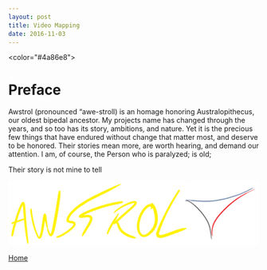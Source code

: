 ```yaml
---
layout: post
title: Video Mapping
date: 2016-11-03
---
```

<color="#4a86e8">
# Preface

Awstrol (pronounced “awe-stroll) is an homage honoring Australopithecus, our oldest bipedal ancestor. My projects name has changed through the years, and so too has its story, ambitions, and nature.
Yet it is the precious few things that have endured without change that matter most, and deserve to be honored. Their stories mean more, are worth hearing, and demand our attention. 
I am, of course, 
the Person who is paralyzed; is old; 


Their story is not mine to tell 

![](/assets/Awstrol%20cover.PNG)


<a href="https://trebor2.github.io/index.html">Home</a>
